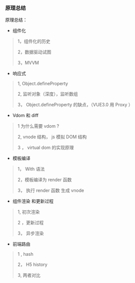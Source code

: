 ### 原理总结

原理总结：

* 组件化

> 1，组件化的历史
>
> 2，数据驱动试图
>
> 3，MVVM

* 响应式

> 1, Object.defineProperty
>
> 2, 监听对象（深度），监听数组
>
> 3， Object.defineProperty 的缺点，（VUE3.0 用 Proxy ）

* Vdom  和 diff 

> 1 为什么需要 vdom ?
>
> 2, vnode 结构， js 模拟 DOM 结构
>
> 3 ， virtual dom 的实现原理

* 模板编译

> 1， With 语法
>
> 2，模板编译为 render 函数
>
> 3， 执行 render 函数 生成 vnode

* 组件渲染 和更新过程

> 1, 初次渲染
>
> 2 ，更新过程
>
> 3， 异步渲染

* 前端路由

> 1 , hash 
>
> 2， H5 history 
>
> 3, 两者对比

